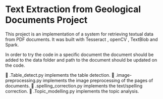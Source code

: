 # Text Extraction from Geological Documents Project
 
 This project is an implementation of a system for retrieving textual data from PDF documents. It was built with Tesseract , openCV , TextBlob and Spark.
 
 In order to try the code in a specific document the document should be added to the data folder and path to the document should be updated on the code.

:small_blue_diamond: .Table_detect.py implements the table detection.
:small_blue_diamond: .image-preprocessing.py implements the image preprocessing of the pages of documents.
:small_blue_diamond: .spelling_correction.py implements the text/spelling correction.
:small_blue_diamond: .Topic_modelling.py implements the topic analysis.






 
